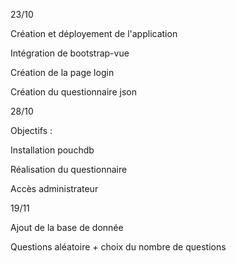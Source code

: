 23/10

Création et déployement de l'application 

Intégration de bootstrap-vue

Création de la page login

Création du questionnaire json


28/10

Objectifs :

Installation pouchdb

Réalisation du questionnaire

Accès administrateur


19/11

Ajout de la base de donnée

Questions aléatoire + choix du nombre de questions